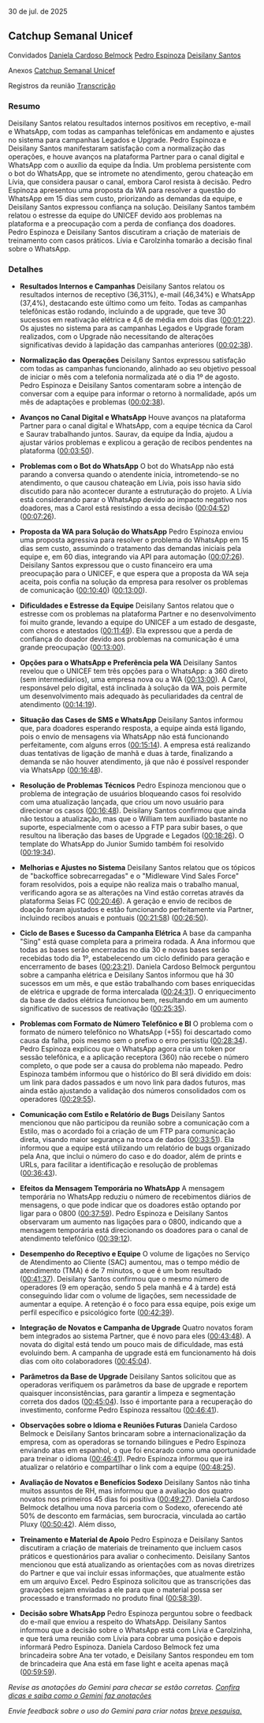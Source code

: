 30 de jul. de 2025

## Catchup Semanal Unicef

Convidados [Daniela Cardoso Belmock](mailto:daniela.cardoso@wacontactcenter.com.br) [Pedro Espinoza](mailto:pespinoza@wacontactcenter.com.br) [Deisilany Santos](mailto:deisilany.santos@wacontactcenter.com.br)

Anexos [Catchup Semanal Unicef](https://www.google.com/calendar/event?eid=NDM3dnNiMXNidTFiaGN2dW9maGtxNWhuYjhfMjAyNTA3MzBUMTIwMDAwWiBwZXNwaW5vemFAd2Fjb250YWN0Y2VudGVyLmNvbS5icg) 

Registros da reunião [Transcrição](?tab=t.g5qfaz3c9565) 

### Resumo

Deisilany Santos relatou resultados internos positivos em receptivo, e-mail e WhatsApp, com todas as campanhas telefônicas em andamento e ajustes no sistema para campanhas Legados e Upgrade. Pedro Espinoza e Deisilany Santos manifestaram satisfação com a normalização das operações, e houve avanços na plataforma Partner para o canal digital e WhatsApp com o auxílio da equipe da Índia. Um problema persistente com o bot do WhatsApp, que se intromete no atendimento, gerou chateação em Lívia, que considera pausar o canal, embora Carol resista à decisão. Pedro Espinoza apresentou uma proposta da WA para resolver a questão do WhatsApp em 15 dias sem custo, priorizando as demandas da equipe, e Deisilany Santos expressou confiança na solução. Deisilany Santos também relatou o estresse da equipe do UNICEF devido aos problemas na plataforma e a preocupação com a perda de confiança dos doadores. Pedro Espinoza e Deisilany Santos discutiram a criação de materiais de treinamento com casos práticos. Lívia e Carolzinha tomarão a decisão final sobre o WhatsApp.

### Detalhes

* **Resultados Internos e Campanhas** Deisilany Santos relatou os resultados internos de receptivo (36,31%), e-mail (46,34%) e WhatsApp (37,4%), destacando este último como um feito. Todas as campanhas telefônicas estão rodando, incluindo a de upgrade, que teve 30 sucessos em reativação elétrica e 4,6 de média em dois dias ([00:01:22](?tab=t.g5qfaz3c9565#heading=h.txa2dc87qtn0)). Os ajustes no sistema para as campanhas Legados e Upgrade foram realizados, com o Upgrade não necessitando de alterações significativas devido à lapidação das campanhas anteriores ([00:02:38](?tab=t.g5qfaz3c9565#heading=h.a6qreh7av2dg)).

* **Normalização das Operações** Deisilany Santos expressou satisfação com todas as campanhas funcionando, alinhado ao seu objetivo pessoal de iniciar o mês com a telefonia normalizada até o dia 1º de agosto. Pedro Espinoza e Deisilany Santos comentaram sobre a intenção de conversar com a equipe para informar o retorno à normalidade, após um mês de adaptações e problemas ([00:02:38](?tab=t.g5qfaz3c9565#heading=h.a6qreh7av2dg)).

* **Avanços no Canal Digital e WhatsApp** Houve avanços na plataforma Partner para o canal digital e WhatsApp, com a equipe técnica da Carol e Saurav trabalhando juntos. Saurav, da equipe da Índia, ajudou a ajustar vários problemas e explicou a geração de recibos pendentes na plataforma ([00:03:50](?tab=t.g5qfaz3c9565#heading=h.rt4xuibmawiz)).

* **Problemas com o Bot do WhatsApp** O bot do WhatsApp não está parando a conversa quando o atendente inicia, intrometendo-se no atendimento, o que causou chateação em Lívia, pois isso havia sido discutido para não acontecer durante a estruturação do projeto. A Lívia está considerando parar o WhatsApp devido ao impacto negativo nos doadores, mas a Carol está resistindo a essa decisão ([00:04:52](?tab=t.g5qfaz3c9565#heading=h.ku1j9oq503ow)) ([00:07:26](?tab=t.g5qfaz3c9565#heading=h.efisdfx438ys)).

* **Proposta da WA para Solução do WhatsApp** Pedro Espinoza enviou uma proposta agressiva para resolver o problema do WhatsApp em 15 dias sem custo, assumindo o tratamento das demandas iniciais pela equipe e, em 60 dias, integrando via API para automação ([00:07:26](?tab=t.g5qfaz3c9565#heading=h.efisdfx438ys)). Deisilany Santos expressou que o custo financeiro era uma preocupação para o UNICEF, e que espera que a proposta da WA seja aceita, pois confia na solução da empresa para resolver os problemas de comunicação ([00:10:40](?tab=t.g5qfaz3c9565#heading=h.8gdovy8tiyqa)) ([00:13:00](?tab=t.g5qfaz3c9565#heading=h.irfxcs6zqa7e)).

* **Dificuldades e Estresse da Equipe** Deisilany Santos relatou que o estresse com os problemas na plataforma Partner e no desenvolvimento foi muito grande, levando a equipe do UNICEF a um estado de desgaste, com choros e atestados ([00:11:49](?tab=t.g5qfaz3c9565#heading=h.3mavxobssyys)). Ela expressou que a perda de confiança do doador devido aos problemas na comunicação é uma grande preocupação ([00:13:00](?tab=t.g5qfaz3c9565#heading=h.irfxcs6zqa7e)).

* **Opções para o WhatsApp e Preferência pela WA** Deisilany Santos revelou que o UNICEF tem três opções para o WhatsApp: a 360 direto (sem intermediários), uma empresa nova ou a WA ([00:13:00](?tab=t.g5qfaz3c9565#heading=h.irfxcs6zqa7e)). A Carol, responsável pelo digital, está inclinada à solução da WA, pois permite um desenvolvimento mais adequado às peculiaridades da central de atendimento ([00:14:19](?tab=t.g5qfaz3c9565#heading=h.6ugqze7sog9a)).

* **Situação das Cases de SMS e WhatsApp** Deisilany Santos informou que, para doadores esperando resposta, a equipe ainda está ligando, pois o envio de mensagens via WhatsApp não está funcionando perfeitamente, com alguns erros ([00:15:14](?tab=t.g5qfaz3c9565#heading=h.ccdtg3c0y0xv)). A empresa está realizando duas tentativas de ligação de manhã e duas à tarde, finalizando a demanda se não houver atendimento, já que não é possível responder via WhatsApp ([00:16:48](?tab=t.g5qfaz3c9565#heading=h.cmedqqtran6u)).

* **Resolução de Problemas Técnicos** Pedro Espinoza mencionou que o problema de integração de usuários bloqueando casos foi resolvido com uma atualização lançada, que criou um novo usuário para direcionar os casos ([00:16:48](?tab=t.g5qfaz3c9565#heading=h.cmedqqtran6u)). Deisilany Santos confirmou que ainda não testou a atualização, mas que o William tem auxiliado bastante no suporte, especialmente com o acesso a FTP para subir bases, o que resultou na liberação das bases de Upgrade e Legados ([00:18:26](?tab=t.g5qfaz3c9565#heading=h.xz2bp85mawg6)). O template do WhatsApp do Junior Sumido também foi resolvido ([00:19:34](?tab=t.g5qfaz3c9565#heading=h.trndx5m38iqd)).

* **Melhorias e Ajustes no Sistema** Deisilany Santos relatou que os tópicos de "backoffice sobrecarregadas" e o "Midleware Vind Sales Force" foram resolvidos, pois a equipe não realiza mais o trabalho manual, verificando agora se as alterações na Vind estão corretas através da plataforma Seias FC ([00:20:46](?tab=t.g5qfaz3c9565#heading=h.k7dyg1m8mqlb)). A geração e envio de recibos de doação foram ajustados e estão funcionando perfeitamente via Partner, incluindo recibos anuais e pontuais ([00:21:58](?tab=t.g5qfaz3c9565#heading=h.ya58yi7575nk)) ([00:26:50](?tab=t.g5qfaz3c9565#heading=h.ah3mst8xstsw)).

* **Ciclo de Bases e Sucesso da Campanha Elétrica** A base da campanha "Sing" está quase completa para a primeira rodada. A Ana informou que todas as bases serão encerradas no dia 30 e novas bases serão recebidas todo dia 1º, estabelecendo um ciclo definido para geração e encerramento de bases ([00:23:21](?tab=t.g5qfaz3c9565#heading=h.tqxa0flr2jfj)). Daniela Cardoso Belmock perguntou sobre a campanha elétrica e Deisilany Santos informou que há 30 sucessos em um mês, e que estão trabalhando com bases enriquecidas de elétrica e upgrade de forma intercalada ([00:24:31](?tab=t.g5qfaz3c9565#heading=h.sbrv7jfo0a0u)). O enriquecimento da base de dados elétrica funcionou bem, resultando em um aumento significativo de sucessos de reativação ([00:25:35](?tab=t.g5qfaz3c9565#heading=h.dokb9bbxibsv)).

* **Problemas com Formato de Número Telefônico e BI** O problema com o formato de número telefônico no WhatsApp (+55) foi descartado como causa da falha, pois mesmo sem o prefixo o erro persistiu ([00:28:34](?tab=t.g5qfaz3c9565#heading=h.knzhlegs5wvm)). Pedro Espinoza explicou que o WhatsApp agora cria um token por sessão telefônica, e a aplicação receptora (360) não recebe o número completo, o que pode ser a causa do problema não mapeado. Pedro Espinoza também informou que o histórico do BI será dividido em dois: um link para dados passados e um novo link para dados futuros, mas ainda estão ajustando a validação dos números consolidados com os operadores ([00:29:55](?tab=t.g5qfaz3c9565#heading=h.b63sn6mnarir)).

* **Comunicação com Estilo e Relatório de Bugs** Deisilany Santos mencionou que não participou da reunião sobre a comunicação com a Estilo, mas o acordado foi a criação de um FTP para comunicação direta, visando maior segurança na troca de dados ([00:33:51](?tab=t.g5qfaz3c9565#heading=h.ou1i8xmhpre3)). Ela informou que a equipe está utilizando um relatório de bugs organizado pela Ana, que inclui o número do caso e do doador, além de prints e URLs, para facilitar a identificação e resolução de problemas ([00:36:43](?tab=t.g5qfaz3c9565#heading=h.lqkgqfex64r1)).

* **Efeitos da Mensagem Temporária no WhatsApp** A mensagem temporária no WhatsApp reduziu o número de recebimentos diários de mensagens, o que pode indicar que os doadores estão optando por ligar para o 0800 ([00:37:59](?tab=t.g5qfaz3c9565#heading=h.ww4jpam9pzc2)). Pedro Espinoza e Deisilany Santos observaram um aumento nas ligações para o 0800, indicando que a mensagem temporária está direcionando os doadores para o canal de atendimento telefônico ([00:39:12](?tab=t.g5qfaz3c9565#heading=h.6aymobc33p8l)).

* **Desempenho do Receptivo e Equipe** O volume de ligações no Serviço de Atendimento ao Cliente (SAC) aumentou, mas o tempo médio de atendimento (TMA) é de 7 minutos, o que é um bom resultado ([00:41:37](?tab=t.g5qfaz3c9565#heading=h.dyak4haqdse3)). Deisilany Santos confirmou que o mesmo número de operadores (9 em operação, sendo 5 pela manhã e 4 à tarde) está conseguindo lidar com o volume de ligações, sem necessidade de aumentar a equipe. A retenção é o foco para essa equipe, pois exige um perfil específico e psicológico forte ([00:42:39](?tab=t.g5qfaz3c9565#heading=h.n0uqb6rhckll)).

* **Integração de Novatos e Campanha de Upgrade** Quatro novatos foram bem integrados ao sistema Partner, que é novo para eles ([00:43:48](?tab=t.g5qfaz3c9565#heading=h.l6f4sq3fsoqa)). A novata do digital está tendo um pouco mais de dificuldade, mas está evoluindo bem. A campanha de upgrade está em funcionamento há dois dias com oito colaboradores ([00:45:04](?tab=t.g5qfaz3c9565#heading=h.eqvpk1okducs)).

* **Parâmetros da Base de Upgrade** Deisilany Santos solicitou que as operadoras verifiquem os parâmetros da base de upgrade e reportem quaisquer inconsistências, para garantir a limpeza e segmentação correta dos dados ([00:45:04](?tab=t.g5qfaz3c9565#heading=h.eqvpk1okducs)). Isso é importante para a recuperação do investimento, conforme Pedro Espinoza ressaltou ([00:46:41](?tab=t.g5qfaz3c9565#heading=h.vy4mwvn5gzns)).

* **Observações sobre o Idioma e Reuniões Futuras** Daniela Cardoso Belmock e Deisilany Santos brincaram sobre a internacionalização da empresa, com as operadoras se tornando bilíngues e Pedro Espinoza enviando atas em espanhol, o que foi encarado como uma oportunidade para treinar o idioma ([00:46:41](?tab=t.g5qfaz3c9565#heading=h.vy4mwvn5gzns)). Pedro Espinoza informou que irá atualizar o relatório e compartilhar o link com a equipe ([00:48:25](?tab=t.g5qfaz3c9565#heading=h.cm80s1qp3kg5)).

* **Avaliação de Novatos e Benefícios Sodexo** Deisilany Santos não tinha muitos assuntos de RH, mas informou que a avaliação dos quatro novatos nos primeiros 45 dias foi positiva ([00:49:27](?tab=t.g5qfaz3c9565#heading=h.7vka7mth2zan)). Daniela Cardoso Belmock detalhou uma nova parceria com o Sodexo, oferecendo até 50% de desconto em farmácias, sem burocracia, vinculada ao cartão Pluxy ([00:50:42](?tab=t.g5qfaz3c9565#heading=h.4slqugjd7kcs)). Além disso,

* **Treinamento e Material de Apoio** Pedro Espinoza e Deisilany Santos discutiram a criação de materiais de treinamento que incluem casos práticos e questionários para avaliar o conhecimento. Deisilany Santos mencionou que está atualizando as orientações com as novas diretrizes do Partner e que vai incluir essas informações, que atualmente estão em um arquivo Excel. Pedro Espinoza solicitou que as transcrições das gravações sejam enviadas a ele para que o material possa ser processado e transformado no produto final ([00:58:39](?tab=t.g5qfaz3c9565#heading=h.6n2hfynn0b0n)).

* **Decisão sobre WhatsApp** Pedro Espinoza perguntou sobre o feedback do e-mail que enviou a respeito do WhatsApp. Deisilany Santos informou que a decisão sobre o WhatsApp está com Lívia e Carolzinha, e que terá uma reunião com Lívia para cobrar uma posição e depois informará Pedro Espinoza. Daniela Cardoso Belmock fez uma brincadeira sobre Ana ter votado, e Deisilany Santos respondeu em tom de brincadeira que Ana está em fase light e aceita apenas maçã ([00:59:59](?tab=t.g5qfaz3c9565#heading=h.g6n2i6tfk81r)).

*Revise as anotações do Gemini para checar se estão corretas. [Confira dicas e saiba como o Gemini faz anotações](https://support.google.com/meet/answer/14754931)*

*Envie feedback sobre o uso do Gemini para criar notas [breve pesquisa.](https://google.qualtrics.com/jfe/form/SV_9vK3UZEaIQKKE7A?confid=qy11V33mUjVZDcPMZXoDDxIVOAIIigIgABgFCA)*